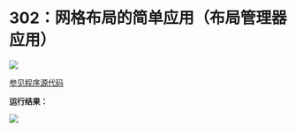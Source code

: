 # 302：网格布局的简单应用（布局管理器应用）

<img src="http://image.renkaigis.com/keepcoding/2018020301.png">

<a href="https://github.com/renkaigis/KeepCoding/tree/master/2018/02/03" target="_blank">参见程序源代码</a>

**运行结果：**

<img src="http://image.renkaigis.com/keepcoding/2018020302.png">